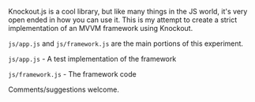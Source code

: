 Knockout.js is a cool library, but like many things in the JS world, it's very open ended in how you can use it. This is my attempt to create a strict implementation of an MVVM framework using Knockout.


`js/app.js` and `js/framework.js` are the main portions of this experiment.


`js/app.js` - A test implementation of the framework

`js/framework.js` - The framework code

Comments/suggestions welcome.